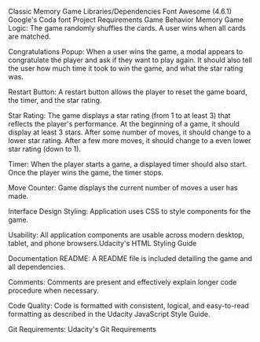 Classic Memory Game
Libraries/Dependencies
Font Awesome (4.6.1)
Google's Coda font
Project Requirements
Game Behavior
Memory Game Logic: The game randomly shuffles the cards. A user wins when all cards are matched.

Congratulations Popup: When a user wins the game, a modal appears to congratulate the player and ask if they want to play again. It should also tell the user how much time it took to win the game, and what the star rating was.

Restart Button: A restart button allows the player to reset the game board, the timer, and the star rating.

Star Rating: The game displays a star rating (from 1 to at least 3) that reflects the player's performance. At the beginning of a game, it should display at least 3 stars. After some number of moves, it should change to a lower star rating. After a few more moves, it should change to a even lower star rating (down to 1).

Timer: When the player starts a game, a displayed timer should also start. Once the player wins the game, the timer stops.

Move Counter: Game displays the current number of moves a user has made.

Interface Design
Styling: Application uses CSS to style components for the game.

Usability: All application components are usable across modern desktop, tablet, and phone browsers.Udacity's HTML Styling Guide

Documentation
README: A README file is included detailing the game and all dependencies.

Comments: Comments are present and effectively explain longer code procedure when necessary.

Code Quality: Code is formatted with consistent, logical, and easy-to-read formatting as described in the Udacity JavaScript Style Guide.

Git Requirements: Udacity's Git Requirements
